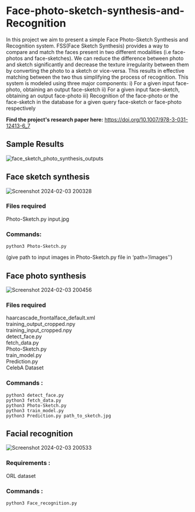 # Face-photo-sketch-synthesis-and-Recognition
In this project we aim to present a simple Face Photo-Sketch Synthesis and Recognition
system. FSS(Face Sketch Synthesis) provides a way to compare and match the faces present
in two different modalities (i.e face-photos and face-sketches). We can reduce the difference
between photo and sketch significantly and decrease the texture irregularity between them
by converting the photo to a sketch or vice-versa. This results in effective matching between
the two thus simplifying the process of recognition.
This system is modeled using three major components:
i) For a given input face-photo, obtaining an output face-sketch
ii) For a given input face-sketch, obtaining an output face-photo
iii) Recognition of the face-photo or the face-sketch in the database for a given query
face-sketch or face-photo respectively

<b>Find the project's research paper here:</b> https://doi.org/10.1007/978-3-031-12413-6_7
## Sample Results
![face_sketch_photo_synthesis_outputs](https://github.com/user-attachments/assets/ae622fc7-8563-47b1-aed1-75f5f5983886)

## Face sketch synthesis 
![Screenshot 2024-02-03 200328](https://github.com/mitravinda462/Face-photo-sketch-synthesis-and-Recognition/assets/53876415/94f7e4a4-0ceb-4de8-9c9e-e7936b042052)

### Files required 
Photo-Sketch.py 
input.jpg 
### Commands: 
	python3 Photo-Sketch.py 
(give path to input images in Photo-Sketch.py file in ‘path=’/images’’) 

## Face photo synthesis
![Screenshot 2024-02-03 200456](https://github.com/mitravinda462/Face-photo-sketch-synthesis-and-Recognition/assets/53876415/d9d2a036-d64c-42b1-a944-7ab34b94e70f)

### Files required 
haarcascade_frontalface_default.xml <br>
training_output_cropped.npy <br>
training_input_cropped.npy <br>
detect_face.py <br>
fetch_data.py <br>
Photo-Sketch.py <br>
train_model.py <br>
Prediction.py <br>
CelebA Dataset 
### Commands : 
	python3 detect_face.py
	python3 fetch_data.py 
	python3 Photo-Sketch.py 
	python3 train_model.py 
	python3 Prediction.py path_to_sketch.jpg 

## Facial recognition
![Screenshot 2024-02-03 200533](https://github.com/mitravinda462/Face-photo-sketch-synthesis-and-Recognition/assets/53876415/fc14842b-d95e-44dd-a9c2-6412511f190c)

### Requirements : 
ORL dataset 
### Commands : 
	python3 Face_recognition.py

